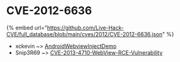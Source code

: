 # CVE-2012-6636
{% embed url="https://github.com/Live-Hack-CVE/full_database/blob/main/cves/2012/CVE-2012-6636.json" %}

* xckevin ~> [AndroidWebviewInjectDemo](https://www.alice-snow.ru/2012/database/cve-2012-6636/androidwebviewinjectdemo-xckevin)
* Snip3R69 ~> [CVE-2013-4710-WebView-RCE-Vulnerability](https://www.alice-snow.ru/2012/database/cve-2012-6636/cve-2013-4710-webview-rce-vulnerability-snip3r69)